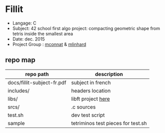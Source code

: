 # Fillit
- Langage: C
- Subject: 42 school first algo project: compacting geometric shape from tetris inside the smallest area
- Date: dec. 2015
- Project Group : <a href="https://github.com/Serealyuzz/" target="_blank" >mconnat</a> & <a href="https://github.com/nesthub/" target="_blank" >mlinhard</a>

## repo map
| repo path | description |
| ------------- | ------------- |
| docs/fillit-subject-fr.pdf	 | subject in french		 |
| includes/			 | headers location						 |
| libs/				 | libft project <a href="https://github.com/nesthub/c_libft" target="_blank" >here</a>				 |
| srcs/				 | .c sources							 |
| test.sh			 | dev test script						 |
| sample			 | tetriminos test pieces for test.sh	 |
